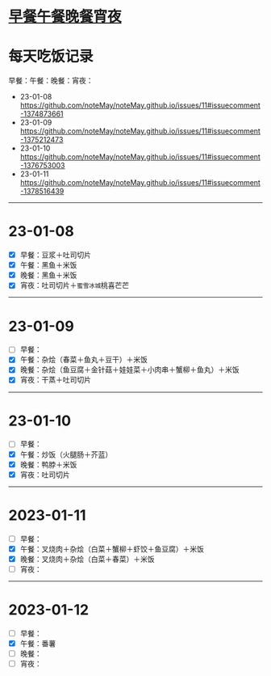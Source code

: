# [早餐午餐晚餐宵夜](https://github.com/noteMay/noteMay.github.io/issues/11)

# 每天吃饭记录

早餐：午餐：晚餐：宵夜：

- 23-01-08 https://github.com/noteMay/noteMay.github.io/issues/11#issuecomment-1374873661
- 23-01-09 https://github.com/noteMay/noteMay.github.io/issues/11#issuecomment-1375212473
- 23-01-10 https://github.com/noteMay/noteMay.github.io/issues/11#issuecomment-1376753003
- 23-01-11 https://github.com/noteMay/noteMay.github.io/issues/11#issuecomment-1378516439

---

# 23-01-08

- [x] 早餐：豆浆＋吐司切片
- [x] 午餐：黑鱼＋米饭
- [x] 晚餐：黑鱼＋米饭
- [x] 宵夜：吐司切片＋`蜜雪冰城`桃喜芒芒

---

# 23-01-09

- [ ] 早餐：
- [x] 午餐：杂烩（春菜＋鱼丸＋豆干）＋米饭
- [x] 晚餐：杂烩（鱼豆腐＋金针菇＋娃娃菜＋小肉串＋蟹柳＋鱼丸）＋米饭
- [x] 宵夜：干蒸＋吐司切片

---

# 23-01-10

- [ ] 早餐：
- [x] 午餐：炒饭（火腿肠＋芥蓝）
- [x] 晚餐：鸭脖＋米饭
- [x] 宵夜：吐司切片

---

# 2023-01-11

- [ ] 早餐：
- [x] 午餐：叉烧肉＋杂烩（白菜＋蟹柳＋虾饺＋鱼豆腐）＋米饭
- [x] 晚餐：叉烧肉＋杂烩（白菜＋春菜）＋米饭
- [ ] 宵夜：

---

# 2023-01-12

- [ ] 早餐：
- [x] 午餐：番薯
- [ ] 晚餐：
- [ ] 宵夜：